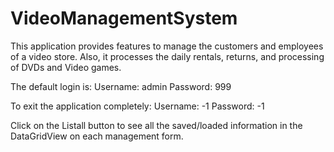 VideoManagementSystem
=====================

This application provides features to manage the customers and employees of a video store. Also, it processes the daily rentals, returns, and processing of DVDs and Video games.

The default login is:
Username: admin
Password: 999


To exit the application completely:
Username: -1
Password: -1


Click on the Listall button to see all the saved/loaded information in the DataGridView on each management form.
